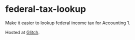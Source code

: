# federal-tax-lookup

Make it easier to lookup federal income tax for Accounting 1.

Hosted at [Glitch](https://federal-tax-lookup.glitch.me/).
